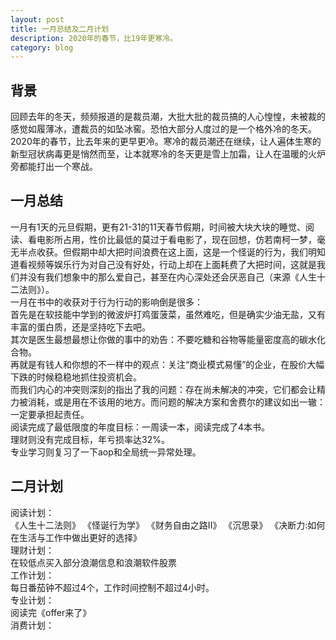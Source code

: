 ```yaml
---
layout: post
title: 一月总结及二月计划
description: 2020年的春节，比19年更寒冷。
category: blog
---
```


## 背景
回顾去年的冬天，频频报道的是裁员潮，大批大批的裁员搞的人心惶惶，未被裁的感觉如履薄冰，遭裁员的如坠冰窖。恐怕大部分人度过的是一个格外冷的冬天。  
2020年的春节，比去年来的更早更冷。寒冷的裁员潮还在继续，让人遍体生寒的新型冠状病毒更是悄然而至，让本就寒冷的冬天更是雪上加霜，让人在温暖的火炉旁都能打出一个寒战。  

## 一月总结
一月有1天的元旦假期，更有21-31的11天春节假期，时间被大块大块的睡觉、阅读、看电影所占用，性价比最低的莫过于看电影了，现在回想，仿若南柯一梦，毫无半点收获。但假期中却大把时间浪费在这上面，这是一个怪诞的行为，我们明知道看视频等娱乐行为对自己没有好处，行动上却在上面耗费了大把时间，这就是我们并没有我们想象中的那么爱自己，甚至在内心深处还会厌恶自己（来源《人生十二法则》）。   
一月在书中的收获对于行为行动的影响倒是很多：  
首先是在软技能中学到的微波炉打鸡蛋菠菜，虽然难吃，但是确实少油无盐，又有丰富的蛋白质，还是坚持吃下去吧。  
其次是医生最想最想让你做的事中的劝告：不要吃糖和谷物等能量密度高的碳水化合物。  
再就是有钱人和你想的不一样中的观点：关注“商业模式易懂”的企业，在股价大幅下跌的时候稳稳地抓住投资机会。  
而我们内心的冲突则深刻的指出了我的问题：存在尚未解决的冲突，它们都会让精力被消耗，或是用在不该用的地方。而问题的解决方案和舍费尔的建议如出一辙：一定要承担起责任。  
阅读完成了最低限度的年度目标：一周读一本，阅读完成了4本书。   
理财则没有完成目标，年亏损率达32%。  
专业学习则复习了一下aop和全局统一异常处理。  

## 二月计划
阅读计划：  
《人生十二法则》
《怪诞行为学》
《财务自由之路II》
《沉思录》
《决断力:如何在生活与工作中做出更好的选择》  
理财计划：  
在较低点买入部分浪潮信息和浪潮软件股票  
工作计划：  
每日番茄钟不超过4个，工作时间控制不超过4小时。  
专业计划：  
阅读完《offer来了》  
消费计划：  

















